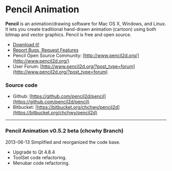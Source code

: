 # Pencil Animation

**Pencil** is an animation/drawing software for Mac OS X, Windows, and Linux. It lets you create traditional hand-drawn animation (cartoon) using both bitmap and vector graphics. Pencil is free and open source.

* [Download it!](https://bitbucket.org/chchwy/pencil2d/downloads)
* [Report Bugs, Request Features](https://github.com/pencil2d/pencil/issues)
* Pencil Open Source Community: [http://www.pencil2d.org/](http://www.pencil2d.org/)
* User Forum: [http://www.pencil2d.org/?post_type=forum](http://www.pencil2d.org/?post_type=forum)

### Source code

* Github: [https://github.com/pencil2d/pencil](https://github.com/pencil2d/pencil)
* Bitbucket: [https://bitbucket.org/chchwy/pencil2d](https://bitbucket.org/chchwy/pencil2d)

----------------------------------------------------------------

### Pencil Animation v0.5.2 beta (chcwhy Branch)

2013-06-13
Simplified and reorganized the code base.

* Upgrade to Qt 4.8.4
* ToolSet code refactoring.
* Menubar code refactoring.

